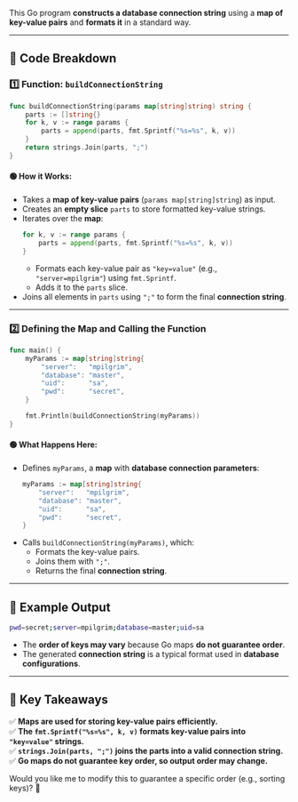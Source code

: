 This Go program **constructs a database connection string** using a **map of key-value pairs** and **formats it** in a standard way.  

---

## **🔹 Code Breakdown**

### **1️⃣ Function: `buildConnectionString`**
```go
func buildConnectionString(params map[string]string) string {
    parts := []string{}
    for k, v := range params {
        parts = append(parts, fmt.Sprintf("%s=%s", k, v))
    }
    return strings.Join(parts, ";")
}
```
#### **🟢 How it Works:**
- Takes a **map of key-value pairs** (`params map[string]string`) as input.
- Creates an **empty slice** `parts` to store formatted key-value strings.
- Iterates over the **map**:
  ```go
  for k, v := range params {
      parts = append(parts, fmt.Sprintf("%s=%s", k, v))
  }
  ```
  - Formats each key-value pair as `"key=value"` (e.g., `"server=mpilgrim"`) using `fmt.Sprintf`.
  - Adds it to the `parts` slice.
- Joins all elements in `parts` using `";"` to form the final **connection string**.

---

### **2️⃣ Defining the Map and Calling the Function**
```go
func main() {
    myParams := map[string]string{
        "server":   "mpilgrim",
        "database": "master",
        "uid":      "sa",
        "pwd":      "secret",
    }

    fmt.Println(buildConnectionString(myParams))
}
```
#### **🟢 What Happens Here:**
- Defines `myParams`, a **map** with **database connection parameters**:
  ```go
  myParams := map[string]string{
      "server":   "mpilgrim",
      "database": "master",
      "uid":      "sa",
      "pwd":      "secret",
  }
  ```
- Calls `buildConnectionString(myParams)`, which:
  - Formats the key-value pairs.
  - Joins them with `";"`.
  - Returns the final **connection string**.

---

## **🔹 Example Output**
```bash
pwd=secret;server=mpilgrim;database=master;uid=sa
```
- The **order of keys may vary** because Go maps **do not guarantee order**.
- The generated **connection string** is a typical format used in **database configurations**.

---

## **🔹 Key Takeaways**
✅ **Maps are used for storing key-value pairs efficiently.**  
✅ **The `fmt.Sprintf("%s=%s", k, v)` formats key-value pairs into `"key=value"` strings.**  
✅ **`strings.Join(parts, ";")` joins the parts into a valid connection string.**  
✅ **Go maps do not guarantee key order, so output order may change.**  

Would you like me to modify this to guarantee a specific order (e.g., sorting keys)? 🚀